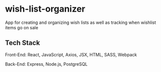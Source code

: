 # wish-list-organizer

App for creating and organizing wish lists as well as tracking when wishlist items go on sale


## Tech Stack

Front-End: React, JavaScript, Axios, JSX, HTML, SASS, Webpack

Back-End: Express, Node.js, PostgreSQL
